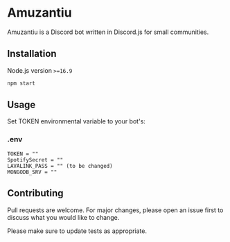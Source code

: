 # Amuzantiu

Amuzantiu is a Discord bot written in Discord.js for small communities.

## Installation

Node.js version `>=16.9`

```bash
npm start
```

## Usage

Set TOKEN environmental variable to your bot's:

### .env

```env
TOKEN = ""
SpotifySecret = ""
LAVALINK_PASS = "" (to be changed)
MONGODB_SRV = ""
```

## Contributing

Pull requests are welcome. For major changes, please open an issue first to discuss what you would like to change.

Please make sure to update tests as appropriate.
